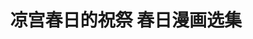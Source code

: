 ---
logo: images/fanmade_comic/凉宫春日的祝祭春日漫画选集.jpg
title: 凉宫春日的祝祭 春日漫画选集
subTitle: 于2009年7月25日出版，出版社为角川书店

category: 官方同人集

hasResource: true
downloadList:
  - intro: 乱序
    size: 23.3MB
    link: 
  - intro: 云盘 提取码:zeqz
    size: 23.3MB
    link: https://pan.baidu.com/s/1rHDCUvPdG2DrU4yGop3_qQ

downloadContent: |
  继《凉宫春日的竞演》后，《凉宫春日的忧郁》漫画选集第2弹，收录著名插画家和漫画家笔下的凉宫春日。<br>
  ただのアンソロには興味ありません！大人気小説「涼宮ハルヒの憂鬱」アンソロジーコミック第２弾！ハルヒの世界を著名漫画家＆イラストレーターが描く、ファン必携のアンソロジー！<br>
  イラスト：いとうのいぢ,介錯,片岡人生,犬威赤彦,toi8<br>
  コミック：高橋脩,渡辺航,貴島煉瓦,鈴見敦,道満晴明,橘由宇,ベンジャミン,鳴見なる,うおなてれぴん,よしだもろへ,渡会けいじ,bomi,森悠,青木ハヤト,桐島ヨウ,久遠まこと,心斎橋パルコ,Yu-ji,かなりあ由歌,大沖<br><br>
  PS：该文件为乱序，也许会缺少图片，如果你拥有该资源的完整版，也向我们提交反馈
---
